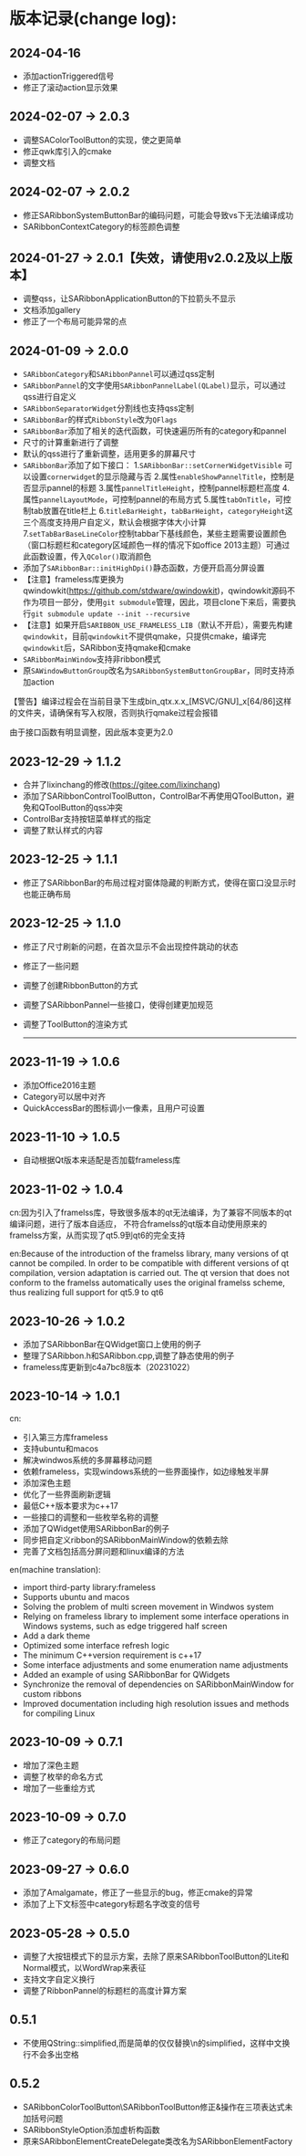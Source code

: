 ﻿# 版本记录(change log):

## 2024-04-16
- 添加actionTriggered信号
- 修正了滚动action显示效果


## 2024-02-07 -> 2.0.3
- 调整SAColorToolButton的实现，使之更简单
- 修正qwk库引入的cmake
- 调整文档

## 2024-02-07 -> 2.0.2 
- 修正SARibbonSystemButtonBar的编码问题，可能会导致vs下无法编译成功
- SARibbonContextCategory的标签颜色调整

## 2024-01-27 -> 2.0.1【失效，请使用v2.0.2及以上版本】
- 调整qss，让SARibbonApplicationButton的下拉箭头不显示
- 文档添加gallery
- 修正了一个布局可能异常的点

## 2024-01-09 -> 2.0.0

- `SARibbonCategory`和`SARibbonPannel`可以通过qss定制
- `SARibbonPannel`的文字使用`SARibbonPannelLabel(QLabel)`显示，可以通过qss进行自定义
- `SARibbonSeparatorWidget`分割线也支持qss定制
- `SARibbonBar`的样式`RibbonStyle`改为`QFlags`
- `SARibbonBar`添加了相关的迭代函数，可快速遍历所有的category和pannel
- 尺寸的计算重新进行了调整
- 默认的qss进行了重新调整，适用更多的屏幕尺寸
- `SARibbonBar`添加了如下接口：
  1.`SARibbonBar::setCornerWidgetVisible` 可以设置`cornerwidget`的显示隐藏与否
  2.属性`enableShowPannelTitle`，控制是否显示pannel的标题
  3.属性`pannelTitleHeight`，控制pannel标题栏高度
  4.属性`pannelLayoutMode`，可控制pannel的布局方式
  5.属性`tabOnTitle`，可控制tab放置在title栏上
  6.`titleBarHeight`，`tabBarHeight`，`categoryHeight`这三个高度支持用户自定义，默认会根据字体大小计算
  7.`setTabBarBaseLineColor`控制tabbar下基线颜色，某些主题需要设置颜色（窗口标题栏和category区域颜色一样的情况下如office 2013主题）可通过此函数设置，传入`QColor()`取消颜色
- 添加了`SARibbonBar::initHighDpi()`静态函数，方便开启高分屏设置
- 【注意】frameless库更换为qwindowkit(https://github.com/stdware/qwindowkit)，qwindowkit源码不作为项目一部分，使用`git submodule`管理，因此，项目clone下来后，需要执行`git submodule update --init --recursive`
- 【注意】如果开启`SARIBBON_USE_FRAMELESS_LIB`（默认不开启），需要先构建`qwindowkit`，目前`qwindowkit`不提供qmake，只提供cmake，编译完`qwindowkit`后，SARibbon支持qmake和cmake
- `SARibbonMainWindow`支持非ribbon模式
- 原`SAWindowButtonGroup`改名为`SARibbonSystemButtonGroupBar`，同时支持添加action

【警告】编译过程会在当前目录下生成bin_qtx.x.x_[MSVC/GNU]_x[64/86]这样的文件夹，请确保有写入权限，否则执行qmake过程会报错

由于接口函数有明显调整，因此版本变更为2.0

## 2023-12-29 -> 1.1.2

- 合并了lixinchang的修改(https://gitee.com/lixinchang)
- 添加了SARibbonControlToolButton，ControlBar不再使用QToolButton，避免和QToolButton的qss冲突
- ControlBar支持按钮菜单样式的指定
- 调整了默认样式的内容

## 2023-12-25 -> 1.1.1

- 修正了SARibbonBar的布局过程对窗体隐藏的判断方式，使得在窗口没显示时也能正确布局

## 2023-12-25 -> 1.1.0

- 修正了尺寸刷新的问题，在首次显示不会出现控件跳动的状态
- 修正了一些问题
- 调整了创建RibbonButton的方式
- 调整了SARibbonPannel一些接口，使得创建更加规范
- 调整了ToolButton的渲染方式

  ------------------------

## 2023-11-19 -> 1.0.6

- 添加Office2016主题
- Category可以居中对齐
- QuickAccessBar的图标调小一像素，且用户可设置

## 2023-11-10 -> 1.0.5

- 自动根据Qt版本来适配是否加载frameless库

## 2023-11-02 -> 1.0.4

cn:因为引入了framelss库，导致很多版本的qt无法编译，为了兼容不同版本的qt编译问题，进行了版本自适应，
不符合framelss的qt版本自动使用原来的framelss方案，从而实现了qt5.9到qt6的完全支持

en:Because of the introduction of the framelss library, many versions of qt cannot be compiled.
In order to be compatible with different versions of qt compilation, version adaptation is carried out.
The qt version that does not conform to the framelss automatically uses the original framelss scheme, thus realizing full support for qt5.9 to qt6

## 2023-10-26 -> 1.0.2

- 添加了SARibbonBar在QWidget窗口上使用的例子
- 整理了SARibbon.h和SARibbon.cpp,调整了静态使用的例子
- frameless库更新到c4a7bc8版本（20231022）

## 2023-10-14 -> 1.0.1

cn:
- 引入第三方库frameless
- 支持ubuntu和macos
- 解决windwos系统的多屏幕移动问题
- 依赖frameless，实现windows系统的一些界面操作，如边缘触发半屏
- 添加深色主题
- 优化了一些界面刷新逻辑
- 最低C++版本要求为c++17
- 一些接口的调整和一些枚举名称的调整
- 添加了QWidget使用SARibbonBar的例子
- 同步把自定义ribbon的SARibbonMainWindow的依赖去除
- 完善了文档包括高分屏问题和linux编译的方法

en(machine translation):
- import third-party library:frameless
- Supports ubuntu and macos
- Solving the problem of multi screen movement in Windwos system
- Relying on frameless library to implement some interface operations in Windows systems, such as edge triggered half screen
- Add a dark theme
- Optimized some interface refresh logic
- The minimum C++version requirement is c++17
- Some interface adjustments and some enumeration name adjustments
- Added an example of using SARibbonBar for QWidgets
- Synchronize the removal of dependencies on SARibbonMainWindow for custom ribbons
- Improved documentation including high resolution issues and methods for compiling Linux

## 2023-10-09 -> 0.7.1

- 增加了深色主题
- 调整了枚举的命名方式
- 增加了一些重绘方式

## 2023-10-09 -> 0.7.0

- 修正了category的布局问题

## 2023-09-27 -> 0.6.0

- 添加了Amalgamate，修正了一些显示的bug，修正cmake的异常
- 添加了上下文标签中category标题名字改变的信号

## 2023-05-28 -> 0.5.0

- 调整了大按钮模式下的显示方案，去除了原来SARibbonToolButton的Lite和Normal模式，以WordWrap来表征
- 支持文字自定义换行
- 调整了RibbonPannel的标题栏的高度计算方案

## 0.5.1

- 不使用QString::simplified,而是简单的仅仅替换\n的simplified，这样中文换行不会多出空格

## 0.5.2

- SARibbonColorToolButton\SARibbonToolButton修正&操作在三项表达式未加括号问题
- SARibbonStyleOption添加虚析构函数
- 原来SARibbonElementCreateDelegate类改名为SARibbonElementFactory